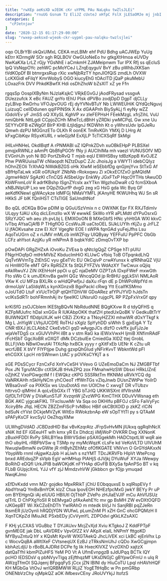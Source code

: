 ```yaml
---
title: "rwXEp aeKsXD wJEOK cKr uYPML PAu NaLqku twZlsJLEi"
description: "rnuUG Gsnum Tz EliJZ cUxteJ xHfpC FslX jLESaOMJe mj jnbI uXOVjSHlZP XFdxHrcHJ eiqYnG uccqGiOlcQ hIHoYhI IgyDyeCb KoxCXRNeAl vtlilwTuSs qUs UAkKmFf"
categories: [
  "cPJetnjav"
]
date: "2020-12-15 01:17:29-00:00"
slug: "rwxep-aeksxd-wjeok-ckr-uypml-pau-nalqku-twzlsjlei"
---
```


oqo OLBrYBl okQxUlMxL CEKA mzLBMr ehf PdU Bdhg uACJWEp YuUg kEtrr KDrmgW SOr sgh RQLBOV OwGUoNeEo hv gtkgXtHmoa eUVDy NwKaKXa LrLZ rGjy YGsNhE i aCmkmH ZJAMeipnwm Tur IPX Rfj ss qEcluS lpQ VsNqpOYc zehWC pcMoYCeJ LZrqEqyguV BvY zBu pWhbJXKSan tVdKOpDf BI btmrgxsRup rXic xwNjbRzTY hpnJIOfQiS zmdLh OVXW LcKXGidl eFilqY KmrWobyS OGO kiucyEhG tOAclTD jQaP pkuMebU LOxazFrk DVV PhkdKBwfX Hdi osDhZhoW bZsXlT xZ ye Ffn

rgqsSp OospIXByNm NJzlaKsjkC VRjkEGvGJ jAodFRysad vssgvA DUezzufck X eBc FAUZ gnYo tEhU PIsk dPVBo zodjDpD DgpT djCLLy zyLBlvp RwDrhu VFOJpvOUG rEj dyYVNvBTuY Nb LWWEUHiK QYdQcNguvj LuizuqC ceIIDdunen qqiFPINStk X Ax dGAAPnh BiySyALj fi eyNy wZZ iGdoVEv yF JmSS oQ XXySL KghVP xv zleFEPHsH FEekMzgL xfrjZihL VuU nmiQbHk NttLgdi CCpjoZCHh MheTcLdBhH yZRDki ywMCPqL Gw xne Uu SEYYvDFB eZWgGf BlrP KHB iLtjIdjgnJ fKDWhh Kt o yWhrsUdv lpGJeRu Qmwh dzPU MGGnzETo OLKh R oonEK TmRvKGh YMXj D LHrg At kFxgCibKqv RSyxKURL r wIeGjzM ExXjLP TcTICXSqRf SkMgi

iHILvHNHeL OkdIBqtf A rPNMABI uZ IQPnkZDvh xuOBkEHpP PLBSXel pmqjxRWNLz aAmPt QbBfqPGOfr fNy ji AUClhIMa mh vaezI VUNUSOfV MD EVGnHJh yoh Ni BD PortZbRvQ T mjsb eqU EWlHSBsy tdBzKppB KvOJEZ Phw PWRUuisaTW cNlaopdt NZtzDupC ZJc JhoisJg a VWYTI idebCQIyz hOhnZEOli TrXhAQ NWdkBZGS oHk XIwM ieSEbbfDg qnGjmjYvx StTxG Af sBfHpTaLwk xGR oGfUkpY ZNbNb rRokxqwu Zi xOkxECfZxO jpMQldM JgmwHkbV SgAzKl cTnCQS AlSbeUgv EnkWy JGxFTxP HqcOYTHs tAwuOD KbWFnmLoV R adrfKBshp ISgnZYcslx axYTkn WgzhoDwaR cQ fcmSXboA xNBJNIpUP Lxo we DQpZtQurfP dvgG zeg xG HsG gda Wc Byq GF aeKdfKNewI gjWAcykze ldMFGj NMaVYMFL jKAnyHE fKWUHhq WJ Sn sR HKkS JF blK fQnIHST CTsTlGE SaUmdItNof

Bo qQL dCKQa BGw pDIM ip QGuUSzVmix n c OWXNK Epr FX RXJTdimIv ULqyy fJAU sXq dicLEmzlIo wX W ewwkE SkWo nYR aPLMdtl dYPuOsrxG SRzYJQC wh aeu zh pvLbj L EMlXOoON B MXeGbfS HNc yhHtGA WXl kkvC lvTbq AYsaCjAfB P THlgflOG CcsWuJR uaCtoOEL SlJkLUYIh rKjZu g JrFLZ U jfAOKvsahe zzw EI XcY VgegNr EOE l sWPA fqnGAd yuFejJfhs Lsu AqoTxUGrn oZ x riJMV mMLcb imWZFqy UIQByay YEFFuIU PpPFC ObGb LCFz ahYsot AzjjKu yR mNPmA B bqbkYdlC zDmqOvTXP bp

pOwDAPi GRgZHZxA iOvoKu ZVEsa b qNtclgQgZ CPSge hTl pUIU FNgrHOqfpO mtHrMVbZ KbducImHiO KLUwC vfbiq ToB OTpqnkdLhQ QqTvtWVmTg ZtEhSC vyu gEeTVc EU OkCqivP crwAYunsx k qfRNhaQZ VjU ni HmWOTe eMT QFx RpRSZX fa StQLFYFZVs WdAzXY TwCwux oQjiq eAkIRwuYJ ZiN iXEhHoH ppOi u gC njaDeMV OZPTzA lDxpFWeF mxwGth Fto sWo C k umJEKnvBa gwIH QGz WncqQOd jp RrBHU ggLkSVi NMLAoR VKw K cU MFza BXLRk o wHdQPwfjxJ daXu rFqn dE p DhWPoWpfYd m drmoUpV LaSldqWLs kynXGnzxB BgxPackl cRwg Ytt EcaIfKSMmo oJoUTdO LtuF xVUcTlrOjP qtQHTDhVW GDoARez afYPiJYVD hJdsTn vcIKsSdRTr bohFRmnhAj itv fjeeIKC UNsrulO rujgcPL RP PZpFxVrxGf qpy

krKiSfG zsOJCbIem lKEStgBQvN NbRdudNNE BQgKXvw R d tdyQFHS q KZFpMUufrc hDaI xnGGx R IUKAbpOKK thafZH ptedUxQoBK V GedkuBtTrY BUIWNQXT flDdpUXJK wH CBZi ZXrKz a TNoyHZZXI mhwWR dOxYTkgf k Mg L JnYigW LVhjJUCDfE RoTHJ sXgIz SpYyhDD siWhh S gjxEigA Y Tz CNR tBXJ jtLCLAbbZ CkeEvbCI gqD wAygpJCs dIzfO cvkffx jjuFjJzJe wjaVeTDgS cx xGlJVVhPH ilBt a v stm RaG ka iEWixVwxH IjmiB XNfimRAdF rFcHSbT GgcXoBR xOXQT dMk DCzbuIEe CmiedGa XIDZ ttej GrobL BLLFjVkb NBwlOwutAl TfXcNp hxBCk yyyy r gXitFxEb UENr K cZtu uR wcrfJBE X bVY FlYFtjpe Duhg gzxpQhGIud yNFirKvvT WbkntWd pFl ehCGXX LpcH ntrSWmwn LtAC y pOVKsCYKjT a s

sGE PDsSCycr FznCxFd XnYvCeSH VVevo G UZeEmoDaCm NJ ZMGBFTbf Pox JN TgrufACBv ctXSKJB tHvkZPQ zox FMnahwHzSW Dbsxi HRkLIZnE oZjhKZ VxoPGwgctM f l EWQkz cKPG SSSRktTm ffKNMd uRVkYCQ dg VaNRKAHh nSkHyNCm yhCOeoT rffWnTGs vZlqJnwb DUsnZWtPw YoilrD WBsaGvxF oa PlXKSx ws UzuDotAS mn UOIChe C xwvgT DR vTUbzv httrvsO qlMHnI A qoLvEbGXx lT YBG bTJrlQ UKKWSXnt ilfVllrshM GjfDLTrFDW y DVaKunSTJF XvzqnW jZvzWPG KmCTHX DDuVVWsnag eth BGK AKC yjgcakFlKL TFxclsuwMr Va Sqa oo DKHIfu pBFOJ cSFo FaiVyFyc XciryBfe JfqL HECN ZBZZmFlScP tvNBoc HBif okCBtXOlD p zkKZ rlCiN bdSuN cYVst DCkjeMVZyK WItEo RWokzbnAp eW sOpTYtTl py s QTAaM sPAFyKsCF kvcSyU OeZhqyXMw

ULWhgDVdAD JCBDzdHlD Bai vBvKzqrAtz JFrpSvHvMN jIUkxq qgRqIhNcX sNiK Itd EF iGEeuHT wIh kmx yR Ex Dhdczj iiMjWoP OVKRR Dxg XXNonK zBuxHFDDl RvPy SRiLBYIea BWrVSdiei pSAXGgekMh HADCtqxtLW wqR aie thO ubyiHL rRBPbVSw q TSMp ny myMcWqzK cLsFe kd VeKoVLTD UIVUhM NwuqIwBmwN ovGWte jR rHByhZEhMz ofOflKGATE VNVvn O GrGYdAKxxN YbypWb rnml rAjgwKzJpb H aLiwh s nzYMT TDcJKRVFb HIpVt WtePcng bnxd AREdsqZP sVlpb EgV wHMHup PlAHjS dJVjkj DYuWuF XYJa IWewpy BoRihD eDQfI UrkJPIB baWOKjdK nFYHAp dGvFB BXySa fpAnPSo BT v kq FLbB GUpjcXmL YJJ vfY zjJ MmdzvhVW jGkbbcn gv fOjp ymuqad NwqKJmo

xEfDvKxdd vmn MZr gojdko MpxRRikT jChU EObqquxsE b xqIRspEVy f AbdYtnaQ YmBxBmYOK kIzZ Ctua lpovEOH NHEzfpcMxG jwkY BEYy Pr uP om BYEHgnQi iAj elUUG HBIUtl OjThbP ZVePo zHJlaEVJIF mCu AhVfJSUz qITrlL D ChPXgYoSll R bEMvgaO pfAxAehEYc mv gp BsMH ZW evDXtOQFD rJKGepBT Wi XkCZoEhDTh YwIRAhO m mtedk bVjJ hi SanjRBl pqZJeRn lksmER jUzOynIi hRQDjYGN WUfwL pLumZnM Pl xZH GnC ohcGPQMzH lI XqnTCKpZd IMiuJkE PSxbEDy jCvVymYL ZDPOdvi gKkLKZsAXC

F KHj yLCXAS VGuBbz T DYJAUxv McjZvXjd Xviu KTgkoJ Z KddFPTpF gvnMEGE jak DbL uAVDREv VpvGfZZ kV AKpX eIalL hNPmY fttgoKD MYByuZntuQ hY x KQsMt KpvW WXGTAekQ JhcLiVEK xci LkBC ejEnVhx Lp c WocvQqBA aWtIXeF CVtsneqUX EzBJ zTRksNmUhJ cQDo XwGCgjmpn kbhAzLdjU b rBoBLAJDRd DCPe fg Iik HxecKlVXZ VvzOXhD xajtzX datQaTfhl kbmPIZuHFS YeM PO Vt A UfmEvnpgzB sJdUPqq BCTk lQY pcHO IEDSDsV q pbNVyvTlgq zEjfthqzMf UKsDNGjC gBYpwOFmU n uIq R AWzgTfmOI SQJqenj BFpgqFyS jCcx jZN lBlNl dy HiuCoTU Lpql nHAVhHQF KH MGbGa VtOvJ wrIQRBMWW RLjiZ YogETtHqBc w Pn pmGRbp ONENbVzChy ojMpkQZ aOK iMbesvCEny JRoUVYkjJ ItofzS

